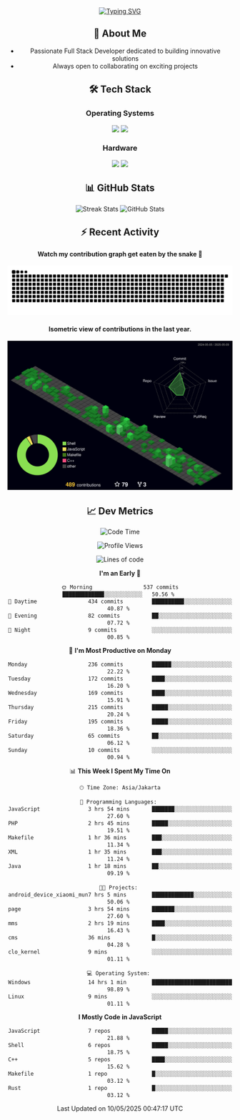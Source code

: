<div align="center" style="max-width: 900px; margin: auto;">
<a href="https://github.com/thunderkex">
  <img src="https://readme-typing-svg.herokuapp.com?font=Fira+Code&pause=1000&center=true&vCenter=true&width=435&lines=Ha+ha!+I+am+here!;Told+you+a+storm+was+coming!" alt="Typing SVG" />
</a>

## 👋 About Me
- Passionate Full Stack Developer dedicated to building innovative solutions
- Always open to collaborating on exciting projects

## 🛠️ Tech Stack
### Operating Systems
<a href="#"><img src="https://img.shields.io/badge/Linux-FCC624?style=flat&logo=linux&logoColor=black"></a>
<a href="#"><img src="https://img.shields.io/badge/Windows-0078D6?style=flat&logo=windows&logoColor=white"></a>

### Hardware
<a href="#"><img src="https://img.shields.io/badge/Raspberry%20Pi-C51A4A?style=flat&logo=raspberrypi&logoColor=white"></a>
<a href="#"><img src="https://img.shields.io/badge/Arduino-00979D?style=flat&logo=Arduino&logoColor=white"></a>

## 📊 GitHub Stats
<div align="center">
  <img src="https://streak-stats.demolab.com?user=thunderkex&theme=tokyonight-duo&border_radius=20" alt="Streak Stats" />
  <img src="https://github-readme-stats.vercel.app/api?username=thunderkex&show_icons=true&theme=tokyonight&border_radius=20" alt="GitHub Stats" />
</div>

## ⚡ Recent Activity
<h4>Watch my contribution graph get eaten by the snake 🐍</h4>
<img width="600em" alt="thunderkex's Github commit snake" src="https://raw.githubusercontent.com/thunderkex/thunderkex/output/grid-snake-ov.svg" />

<h4>Isometric view of contributions in the last year.</h4>
<a href="./profile-3d-contrib/profile-night-green.svg">
	<img width="600em" src="./profile-3d-contrib/profile-night-green.svg">
</a>

## 📈 Dev Metrics
<!--START_SECTION:waka-->
![Code Time](http://img.shields.io/badge/Code%20Time-1%2C238%20hrs%2020%20mins-blue)

![Profile Views](http://img.shields.io/badge/Profile%20Views-5-blue)

![Lines of code](https://img.shields.io/badge/From%20Hello%20World%20I%27ve%20Written-3.4%20million%20lines%20of%20code-blue)

**I'm an Early 🐤** 

```text
🌞 Morning                537 commits         █████████████░░░░░░░░░░░░   50.56 % 
🌆 Daytime                434 commits         ██████████░░░░░░░░░░░░░░░   40.87 % 
🌃 Evening                82 commits          ██░░░░░░░░░░░░░░░░░░░░░░░   07.72 % 
🌙 Night                  9 commits           ░░░░░░░░░░░░░░░░░░░░░░░░░   00.85 % 
```
📅 **I'm Most Productive on Monday** 

```text
Monday                   236 commits         ██████░░░░░░░░░░░░░░░░░░░   22.22 % 
Tuesday                  172 commits         ████░░░░░░░░░░░░░░░░░░░░░   16.20 % 
Wednesday                169 commits         ████░░░░░░░░░░░░░░░░░░░░░   15.91 % 
Thursday                 215 commits         █████░░░░░░░░░░░░░░░░░░░░   20.24 % 
Friday                   195 commits         █████░░░░░░░░░░░░░░░░░░░░   18.36 % 
Saturday                 65 commits          ██░░░░░░░░░░░░░░░░░░░░░░░   06.12 % 
Sunday                   10 commits          ░░░░░░░░░░░░░░░░░░░░░░░░░   00.94 % 
```


📊 **This Week I Spent My Time On** 

```text
🕑︎ Time Zone: Asia/Jakarta

💬 Programming Languages: 
JavaScript               3 hrs 54 mins       ███████░░░░░░░░░░░░░░░░░░   27.60 % 
PHP                      2 hrs 45 mins       █████░░░░░░░░░░░░░░░░░░░░   19.51 % 
Makefile                 1 hr 36 mins        ███░░░░░░░░░░░░░░░░░░░░░░   11.34 % 
XML                      1 hr 35 mins        ███░░░░░░░░░░░░░░░░░░░░░░   11.24 % 
Java                     1 hr 18 mins        ██░░░░░░░░░░░░░░░░░░░░░░░   09.19 % 

🐱‍💻 Projects: 
android_device_xiaomi_mun7 hrs 5 mins        █████████████░░░░░░░░░░░░   50.06 % 
page                     3 hrs 54 mins       ███████░░░░░░░░░░░░░░░░░░   27.60 % 
mms                      2 hrs 19 mins       ████░░░░░░░░░░░░░░░░░░░░░   16.43 % 
cms                      36 mins             █░░░░░░░░░░░░░░░░░░░░░░░░   04.28 % 
clo_kernel               9 mins              ░░░░░░░░░░░░░░░░░░░░░░░░░   01.11 % 

💻 Operating System: 
Windows                  14 hrs 1 min        █████████████████████████   98.89 % 
Linux                    9 mins              ░░░░░░░░░░░░░░░░░░░░░░░░░   01.11 % 
```

**I Mostly Code in JavaScript** 

```text
JavaScript               7 repos             █████░░░░░░░░░░░░░░░░░░░░   21.88 % 
Shell                    6 repos             █████░░░░░░░░░░░░░░░░░░░░   18.75 % 
C++                      5 repos             ████░░░░░░░░░░░░░░░░░░░░░   15.62 % 
Makefile                 1 repo              █░░░░░░░░░░░░░░░░░░░░░░░░   03.12 % 
Rust                     1 repo              █░░░░░░░░░░░░░░░░░░░░░░░░   03.12 % 
```




 Last Updated on 10/05/2025 00:47:17 UTC
<!--END_SECTION:waka-->
</div>
